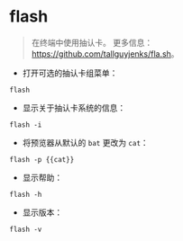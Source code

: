 # flash

> 在终端中使用抽认卡。
> 更多信息：<https://github.com/tallguyjenks/fla.sh>。

- 打开可选的抽认卡组菜单：

`flash`

- 显示关于抽认卡系统的信息：

`flash -i`

- 将预览器从默认的 `bat` 更改为 `cat`：

`flash -p {{cat}}`

- 显示帮助：

`flash -h`

- 显示版本：

`flash -v`